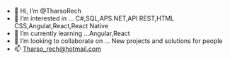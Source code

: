 - 👋 Hi, I’m @TharsoRech
- 👀 I’m interested in ... C#,SQL,APS.NET,API REST,HTML CSS,Angulat,React,React Native
- 🌱 I’m currently learning ...Angular,React
- 💞️ I’m looking to collaborate on ... New projects and solutions for people
- 📫 Tharso_rech@hotmail.com

<!---
TharsoRech/TharsoRech is a ✨ special ✨ repository because its `README.md` (this file) appears on your GitHub profile.
You can click the Preview link to take a look at your changes.
--->
